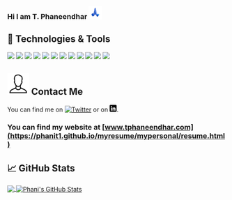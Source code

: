 
<!--### Hi there 👋

**phanit1/phanit1** is a ✨ _special_ ✨ repository because its `README.md` (this file) appears on your GitHub profile.

Here are some ideas to get you started:

- 🔭 I’m currently working on ...
- 🌱 I’m currently learning ...
- 👯 I’m looking to collaborate on ...
- 🤔 I’m looking for help with ...
- 💬 Ask me about ...
- 📫 How to reach me: ...
- 😄 Pronouns: ...
- ⚡ Fun fact: ...
-->
### Hi I am T. Phaneendhar <img src="https://raw.githubusercontent.com/phanit1/phanit1/master/wave.gif" width="30px" height = "30px">

## 🔧 Technologies & Tools
![](https://img.shields.io/badge/Editor-Visual_Studio_Code-informational?style=flat&logo=visual-studio-code&logoColor=white&color=2bbc8a)
![](https://img.shields.io/badge/Code-Python-informational?style=flat&logo=python&logoColor=white&color=2bbc8a)
![](https://img.shields.io/badge/Code-Java-informational?style=flat&logo=java&logoColor=white&color=2bbc8a)
![](https://img.shields.io/badge/Code-HTML5-informational?style=flat&logo=html5&logoColor=white&color=2bbc8a)
![](https://img.shields.io/badge/Code-CSS3-informational?style=flat&logo=css3&logoColor=white&color=2bbc8a)
![](https://img.shields.io/badge/Code-Bootstrap-informational?style=flat&logo=bootstrap&logoColor=white&color=2bbc8a)
![](https://img.shields.io/badge/Code-JavaScript-informational?style=flat&logo=javascript&logoColor=white&color=2bbc8a)
![](https://img.shields.io/badge/Code-React_Native-informational?style=flat&logo=react&logoColor=white&color=2bbc8a)
![](https://img.shields.io/badge/Code-React_JS-informational?style=flat&logo=react&logoColor=white&color=2bbc8a)
![](https://img.shields.io/badge/Tools-PostgreSQL-informational?style=flat&logo=postgresql&logoColor=white&color=2bbc8a)
![](https://img.shields.io/badge/Tools-MongoDB-informational?style=flat&logo=mongodb&logoColor=white&color=2bbc8a)
![](https://img.shields.io/badge/Tools-Github-informational?style=flat&logo=github&logoColor=white&color=2bbc8a)

## <img src="https://raw.githubusercontent.com/phanit1/phanit1/master/contact.png" width = "50px" height="50px"> Contact Me
You can find me on [![Twitter][1.2]][1] or on [![LinkedIn][3.2]][3].

### You can find my website at [www.tphaneendhar.com](https://phanit1.github.io/myresume/mypersonal/resume.html)

## &#x1f4c8; GitHub Stats
<a href="https://github.com/phanit1/phanit1">
  <img align="center" src="https://github-readme-stats.vercel.app/api/top-langs/?username=phanit1&title_color=ffffff&text_color=c9cacc&icon_color=2bbc8a&bg_color=1d1f21" />
</a>
<a href="https://github.com/phanit1/phanit1">
  <img align="center" src="https://github-readme-stats.vercel.app/api?username=phanit1&show_icons=true&line_height=27&count_private=true&title_color=ffffff&text_color=c9cacc&icon_color=2bbc8a&bg_color=1d1f21" alt="Phani's GitHub Stats" />
</a>

[1.2]: http://i.imgur.com/wWzX9uB.png
[3.2]: https://raw.githubusercontent.com/phanit1/phanit1/master/linkedin.png

[1]: https://twitter.com/tphani01
[2]: https://github.com/phanit1
[3]: https://www.linkedin.com/in/phaneendhar-thota-9b3005168/

